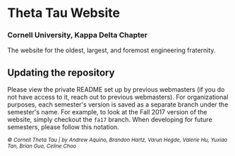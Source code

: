 # Theta Tau Website
### Cornell University, Kappa Delta Chapter

The website for the oldest, largest, and foremost engineering fraternity. 

## Updating the repository

Please view the private README set up by previous webmasters (if you do not have access to it, reach out to previous webmasters). For organizational purposes, each semester's version is saved as a separate branch under the semester's name. For example, to look at the Fall 2017 version of the website, simply checkout the `fa17` branch. When developing for future semesters, please follow this notation.

<sub>*&copy; Cornell Theta Tau | by Andrew Aquino, Brandon Hartz, Varun Hegde, Valerie Hu, Yuxiao Tan, Brian Guo, Celine Choo*</sub>